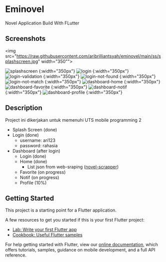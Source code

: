 # Eminovel

Novel Application Build With FLutter

## Screenshots
<img src="https://raw.githubusercontent.com/aribrilliantsyah/eminovel/main/ss/splashscreen.jpg" width="350"">

![splashscreen](https://raw.githubusercontent.com/aribrilliantsyah/eminovel/main/ss/splashscreen.jpg) {:width="350px"}
![login](https://raw.githubusercontent.com/aribrilliantsyah/eminovel/main/ss/login.jpg) {:width="350px"}
![login-validation](https://raw.githubusercontent.com/aribrilliantsyah/eminovel/main/ss/login-validation.jpg) {:width="350px"}
![login-not-found](https://raw.githubusercontent.com/aribrilliantsyah/eminovel/main/ss/login-not-found.jpg) {:width="350px"}
![login-not-match](https://raw.githubusercontent.com/aribrilliantsyah/eminovel/main/ss/login-not-match.jpg) {:width="350px"}
![dashboard-home](https://raw.githubusercontent.com/aribrilliantsyah/eminovel/main/ss/dashboard-home.jpg) {:width="350px"}
![dashboard-favorite](https://raw.githubusercontent.com/aribrilliantsyah/eminovel/main/ss/dashboard-favorite.jpg) {:width="350px"}
![dashboard-notif](https://raw.githubusercontent.com/aribrilliantsyah/eminovel/main/ss/dashboard-notif.jpg) {:width="350px"}
![dashboard-profile](https://raw.githubusercontent.com/aribrilliantsyah/eminovel/main/ss/dashboard-profile.jpg) {:width="350px"}

## Description
Project ini dikerjakan untuk memenuhi UTS mobile programming 2 
- Splash Screen (done)
- Login (done)
  - username: ari123
  - password: rahasia
- Dashboard (after login)
  - Login (done)
  - Home (done)
    - List json from web-sraping ([novel-scrapper](https://github.com/aribrilliantsyah/novel-scrapper))
  - Favorite (on progress)
  - Notif (on progress)
  - Profile (10%)

## Getting Started

This project is a starting point for a Flutter application.

A few resources to get you started if this is your first Flutter project:

- [Lab: Write your first Flutter app](https://flutter.dev/docs/get-started/codelab)
- [Cookbook: Useful Flutter samples](https://flutter.dev/docs/cookbook)

For help getting started with Flutter, view our
[online documentation](https://flutter.dev/docs), which offers tutorials,
samples, guidance on mobile development, and a full API reference.


